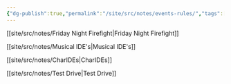 ```yaml
---
{"dg-publish":true,"permalink":"/site/src/notes/events-rules/","tags":["server-info","event-rules"]}
---
```




[[site/src/notes/Friday Night Firefight\|Friday Night Firefight]]

[[site/src/notes/Musical IDE's\|Musical IDE's]]

[[site/src/notes/CharIDEs\|CharIDEs]]

[[site/src/notes/Test Drive\|Test Drive]]


